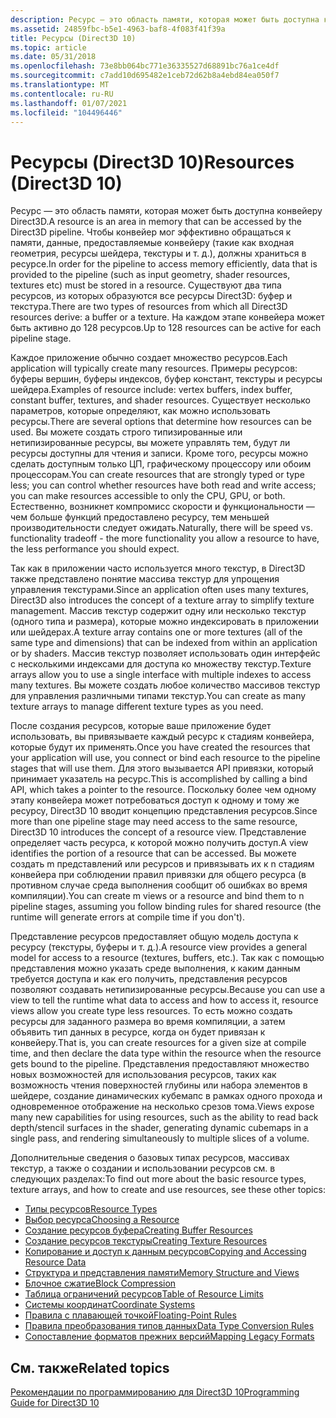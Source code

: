 ```yaml
---
description: Ресурс — это область памяти, которая может быть доступна конвейеру Direct3D.
ms.assetid: 24859fbc-b5e1-4963-baf8-4f083f41f39a
title: Ресурсы (Direct3D 10)
ms.topic: article
ms.date: 05/31/2018
ms.openlocfilehash: 73e8bb064bc771e36335527d68891bc76a1ce4df
ms.sourcegitcommit: c7add10d695482e1ceb72d62b8a4ebd84ea050f7
ms.translationtype: MT
ms.contentlocale: ru-RU
ms.lasthandoff: 01/07/2021
ms.locfileid: "104496446"
---
```

# <a name="resources-direct3d-10"></a><span data-ttu-id="9c712-103">Ресурсы (Direct3D 10)</span><span class="sxs-lookup"><span data-stu-id="9c712-103">Resources (Direct3D 10)</span></span>

<span data-ttu-id="9c712-104">Ресурс — это область памяти, которая может быть доступна конвейеру Direct3D.</span><span class="sxs-lookup"><span data-stu-id="9c712-104">A resource is an area in memory that can be accessed by the Direct3D pipeline.</span></span> <span data-ttu-id="9c712-105">Чтобы конвейер мог эффективно обращаться к памяти, данные, предоставляемые конвейеру (такие как входная геометрия, ресурсы шейдера, текстуры и т. д.), должны храниться в ресурсе.</span><span class="sxs-lookup"><span data-stu-id="9c712-105">In order for the pipeline to access memory efficiently, data that is provided to the pipeline (such as input geometry, shader resources, textures etc) must be stored in a resource.</span></span> <span data-ttu-id="9c712-106">Существуют два типа ресурсов, из которых образуются все ресурсы Direct3D: буфер и текстура.</span><span class="sxs-lookup"><span data-stu-id="9c712-106">There are two types of resources from which all Direct3D resources derive: a buffer or a texture.</span></span> <span data-ttu-id="9c712-107">На каждом этапе конвейера может быть активно до 128 ресурсов.</span><span class="sxs-lookup"><span data-stu-id="9c712-107">Up to 128 resources can be active for each pipeline stage.</span></span>

<span data-ttu-id="9c712-108">Каждое приложение обычно создает множество ресурсов.</span><span class="sxs-lookup"><span data-stu-id="9c712-108">Each application will typically create many resources.</span></span> <span data-ttu-id="9c712-109">Примеры ресурсов: буферы вершин, буферы индексов, буфер констант, текстуры и ресурсы шейдера.</span><span class="sxs-lookup"><span data-stu-id="9c712-109">Examples of resource include: vertex buffers, index buffer, constant buffer, textures, and shader resources.</span></span> <span data-ttu-id="9c712-110">Существует несколько параметров, которые определяют, как можно использовать ресурсы.</span><span class="sxs-lookup"><span data-stu-id="9c712-110">There are several options that determine how resources can be used.</span></span> <span data-ttu-id="9c712-111">Вы можете создать строго типизированные или нетипизированные ресурсы, вы можете управлять тем, будут ли ресурсы доступны для чтения и записи. Кроме того, ресурсы можно сделать доступным только ЦП, графическому процессору или обоим процессорам.</span><span class="sxs-lookup"><span data-stu-id="9c712-111">You can create resources that are strongly typed or type less; you can control whether resources have both read and write access; you can make resources accessible to only the CPU, GPU, or both.</span></span> <span data-ttu-id="9c712-112">Естественно, возникнет компромисс скорости и функциональности — чем больше функций предоставлено ресурсу, тем меньшей производительности следует ожидать.</span><span class="sxs-lookup"><span data-stu-id="9c712-112">Naturally, there will be speed vs. functionality tradeoff - the more functionality you allow a resource to have, the less performance you should expect.</span></span>

<span data-ttu-id="9c712-113">Так как в приложении часто используется много текстур, в Direct3D также представлено понятие массива текстур для упрощения управления текстурами.</span><span class="sxs-lookup"><span data-stu-id="9c712-113">Since an application often uses many textures, Direct3D also introduces the concept of a texture array to simplify texture management.</span></span> <span data-ttu-id="9c712-114">Массив текстур содержит одну или несколько текстур (одного типа и размера), которые можно индексировать в приложении или шейдерах.</span><span class="sxs-lookup"><span data-stu-id="9c712-114">A texture array contains one or more textures (all of the same type and dimensions) that can be indexed from within an application or by shaders.</span></span> <span data-ttu-id="9c712-115">Массив текстур позволяет использовать один интерфейс с несколькими индексами для доступа ко множеству текстур.</span><span class="sxs-lookup"><span data-stu-id="9c712-115">Texture arrays allow you to use a single interface with multiple indexes to access many textures.</span></span> <span data-ttu-id="9c712-116">Вы можете создать любое количество массивов текстур для управления различными типами текстур.</span><span class="sxs-lookup"><span data-stu-id="9c712-116">You can create as many texture arrays to manage different texture types as you need.</span></span>

<span data-ttu-id="9c712-117">После создания ресурсов, которые ваше приложение будет использовать, вы привязываете каждый ресурс к стадиям конвейера, которые будут их применять.</span><span class="sxs-lookup"><span data-stu-id="9c712-117">Once you have created the resources that your application will use, you connect or bind each resource to the pipeline stages that will use them.</span></span> <span data-ttu-id="9c712-118">Для этого вызывается API привязки, который принимает указатель на ресурс.</span><span class="sxs-lookup"><span data-stu-id="9c712-118">This is accomplished by calling a bind API, which takes a pointer to the resource.</span></span> <span data-ttu-id="9c712-119">Поскольку более чем одному этапу конвейера может потребоваться доступ к одному и тому же ресурсу, Direct3D 10 вводит концепцию представления ресурсов.</span><span class="sxs-lookup"><span data-stu-id="9c712-119">Since more than one pipeline stage may need access to the same resource, Direct3D 10 introduces the concept of a resource view.</span></span> <span data-ttu-id="9c712-120">Представление определяет часть ресурса, к которой можно получить доступ.</span><span class="sxs-lookup"><span data-stu-id="9c712-120">A view identifies the portion of a resource that can be accessed.</span></span> <span data-ttu-id="9c712-121">Вы можете создать m представлений или ресурсов и привязывать их к n стадиям конвейера при соблюдении правил привязки для общего ресурса (в противном случае среда выполнения сообщит об ошибках во время компиляции).</span><span class="sxs-lookup"><span data-stu-id="9c712-121">You can create m views or a resource and bind them to n pipeline stages, assuming you follow binding rules for shared resource (the runtime will generate errors at compile time if you don't).</span></span>

<span data-ttu-id="9c712-122">Представление ресурсов предоставляет общую модель доступа к ресурсу (текстуры, буферы и т. д.).</span><span class="sxs-lookup"><span data-stu-id="9c712-122">A resource view provides a general model for access to a resource (textures, buffers, etc.).</span></span> <span data-ttu-id="9c712-123">Так как с помощью представления можно указать среде выполнения, к каким данным требуется доступа и как его получить, представления ресурсов позволяют создавать нетипизированные ресурсы.</span><span class="sxs-lookup"><span data-stu-id="9c712-123">Because you can use a view to tell the runtime what data to access and how to access it, resource views allow you create type less resources.</span></span> <span data-ttu-id="9c712-124">То есть можно создать ресурсы для заданного размера во время компиляции, а затем объявить тип данных в ресурсе, когда он будет привязан к конвейеру.</span><span class="sxs-lookup"><span data-stu-id="9c712-124">That is, you can create resources for a given size at compile time, and then declare the data type within the resource when the resource gets bound to the pipeline.</span></span> <span data-ttu-id="9c712-125">Представления предоставляют множество новых возможностей для использования ресурсов, таких как возможность чтения поверхностей глубины или набора элементов в шейдере, создание динамических кубемапс в рамках одного прохода и одновременное отображение на несколько срезов тома.</span><span class="sxs-lookup"><span data-stu-id="9c712-125">Views expose many new capabilities for using resources, such as the ability to read back depth/stencil surfaces in the shader, generating dynamic cubemaps in a single pass, and rendering simultaneously to multiple slices of a volume.</span></span>

<span data-ttu-id="9c712-126">Дополнительные сведения о базовых типах ресурсов, массивах текстур, а также о создании и использовании ресурсов см. в следующих разделах:</span><span class="sxs-lookup"><span data-stu-id="9c712-126">To find out more about the basic resource types, texture arrays, and how to create and use resources, see these other topics:</span></span>

-   [<span data-ttu-id="9c712-127">Типы ресурсов</span><span class="sxs-lookup"><span data-stu-id="9c712-127">Resource Types</span></span>](d3d10-graphics-programming-guide-resources-types.md)
-   [<span data-ttu-id="9c712-128">Выбор ресурса</span><span class="sxs-lookup"><span data-stu-id="9c712-128">Choosing a Resource</span></span>](d3d10-graphics-programming-guide-resources-choosing-basic.md)
-   [<span data-ttu-id="9c712-129">Создание ресурсов буфера</span><span class="sxs-lookup"><span data-stu-id="9c712-129">Creating Buffer Resources</span></span>](d3d10-graphics-programming-guide-resources-creating.md)
-   [<span data-ttu-id="9c712-130">Создание ресурсов текстуры</span><span class="sxs-lookup"><span data-stu-id="9c712-130">Creating Texture Resources</span></span>](d3d10-graphics-programming-guide-resources-creating-textures.md)
-   [<span data-ttu-id="9c712-131">Копирование и доступ к данным ресурсов</span><span class="sxs-lookup"><span data-stu-id="9c712-131">Copying and Accessing Resource Data</span></span>](d3d10-graphics-programming-guide-resources-mapping.md)
-   [<span data-ttu-id="9c712-132">Структура и представления памяти</span><span class="sxs-lookup"><span data-stu-id="9c712-132">Memory Structure and Views</span></span>](d3d10-graphics-programming-guide-resources-access-views.md)
-   [<span data-ttu-id="9c712-133">Блочное сжатие</span><span class="sxs-lookup"><span data-stu-id="9c712-133">Block Compression</span></span>](d3d10-graphics-programming-guide-resources-block-compression.md)
-   [<span data-ttu-id="9c712-134">Таблица ограничений ресурсов</span><span class="sxs-lookup"><span data-stu-id="9c712-134">Table of Resource Limits</span></span>](d3d10-graphics-programming-guide-resources-limits.md)
-   [<span data-ttu-id="9c712-135">Системы координат</span><span class="sxs-lookup"><span data-stu-id="9c712-135">Coordinate Systems</span></span>](d3d10-graphics-programming-guide-resources-coordinates.md)
-   [<span data-ttu-id="9c712-136">Правила с плавающей точкой</span><span class="sxs-lookup"><span data-stu-id="9c712-136">Floating-Point Rules</span></span>](d3d10-graphics-programming-guide-resources-float-rules.md)
-   [<span data-ttu-id="9c712-137">Правила преобразования типов данных</span><span class="sxs-lookup"><span data-stu-id="9c712-137">Data Type Conversion Rules</span></span>](d3d10-graphics-programming-guide-resources-data-conversion.md)
-   [<span data-ttu-id="9c712-138">Сопоставление форматов прежних версий</span><span class="sxs-lookup"><span data-stu-id="9c712-138">Mapping Legacy Formats</span></span>](d3d10-graphics-programming-guide-resources-legacy-formats.md)

## <a name="related-topics"></a><span data-ttu-id="9c712-139">См. также</span><span class="sxs-lookup"><span data-stu-id="9c712-139">Related topics</span></span>

<dl> <dt>

[<span data-ttu-id="9c712-140">Рекомендации по программированию для Direct3D 10</span><span class="sxs-lookup"><span data-stu-id="9c712-140">Programming Guide for Direct3D 10</span></span>](d3d10-graphics-programming-guide.md)
</dt> </dl>

 

 



